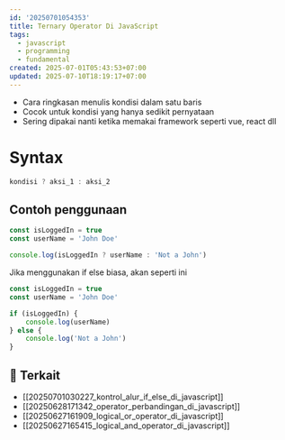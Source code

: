 ```yaml
---
id: '20250701054353'
title: Ternary Operator Di JavaScript
tags:
  - javascript
  - programming
  - fundamental
created: 2025-07-01T05:43:53+07:00
updated: 2025-07-10T18:19:17+07:00
---
```


- Cara ringkasan menulis kondisi dalam satu baris
- Cocok untuk kondisi yang hanya sedikit pernyataan
- Sering dipakai nanti ketika memakai framework seperti vue, react dll

# Syntax

```javascript
kondisi ? aksi_1 : aksi_2
```

## Contoh penggunaan

```javascript
const isLoggedIn = true
const userName = 'John Doe'

console.log(isLoggedIn ? userName : 'Not a John')
```

Jika menggunakan if else biasa, akan seperti ini

```javascript
const isLoggedIn = true
const userName = 'John Doe'

if (isLoggedIn) {
	console.log(userName)
} else {
	console.log('Not a John')
}
```

## 🔗 Terkait

- [[20250701030227_kontrol_alur_if_else_di_javascript]]
- [[20250628171342_operator_perbandingan_di_javascript]]
- [[20250627161909_logical_or_operator_di_javascript]]
- [[20250627165415_logical_and_operator_di_javascript]]
